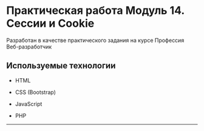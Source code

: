 # Практическая работа **Модуль 14. Сессии и Cookie**

Разработан в качестве практического задания на курсе Профессия Веб-разработчик

## Используемые технологии

- HTML

- CSS (Bootstrap)

- JavaScript

- PHP

---
